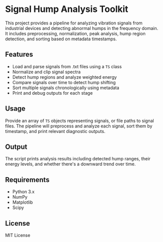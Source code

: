 
# Signal Hump Analysis Toolkit

This project provides a pipeline for analyzing vibration signals from industrial devices and detecting abnormal humps in the frequency domain. It includes preprocessing, normalization, peak analysis, hump region detection, and sorting based on metadata timestamps.

## Features

- Load and parse signals from .txt files using a `TS` class
- Normalize and clip signal spectra
- Detect hump regions and analyze weighted energy
- Compare signals over time to detect hump shifting
- Sort multiple signals chronologically using metadata
- Print and debug outputs for each stage

## Usage

Provide an array of `TS` objects representing signals, or file paths to signal files. The pipeline will preprocess and analyze each signal, sort them by timestamp, and print relevant diagnostic outputs.

## Output

The script prints analysis results including detected hump ranges, their energy levels, and whether there's a downward trend over time.

## Requirements

- Python 3.x
- NumPy
- Matplotlib
- Scipy

## License

MIT License
